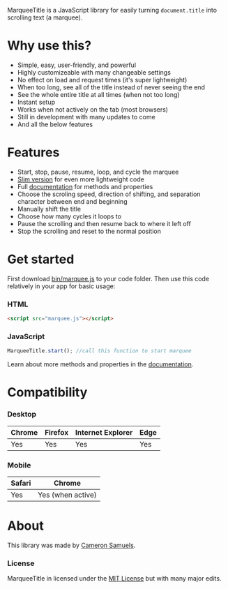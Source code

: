 MarqueeTitle is a JavaScript library for easily turning `document.title` into scrolling text (a marquee).
# Why use this?
- Simple, easy, user-friendly, and powerful
- Highly customizeable with many changeable settings
- No effect on load and request times (it's super lightweight)
- When too long, see all of the title instead of never seeing the end
- See the whole entire title at all times (when not too long)
- Instant setup
- Works when not actively on the tab (most browsers)
- Still in development with many updates to come
- And all the below features
# Features
- Start, stop, pause, resume, loop, and cycle the marquee
- [Slim version](bin/marquee.slim.js) for even more lightweight code
- Full [documentation](http://github.com/CameronSamuels/marqueetitle/wiki) for methods and properties
- Choose the scroling speed, direction of shifting, and separation character between end and beginning
- Manually shift the title
- Choose how many cycles it loops to
- Pause the scrolling and then resume back to where it left off
- Stop the scrolling and reset to the normal position
# Get started
First download [bin/marquee.js](bin/marquee.js) to your code folder. Then use this code relatively in your app for basic usage:
### HTML
```html
<script src="marquee.js"></script>
```
### JavaScript
```javascript
MarqueeTitle.start(); //call this function to start marquee
```
Learn about more methods and properties in the [documentation](http://github.com/CameronSamuels/marqueetitle/wiki).
# Compatibility
### Desktop
|Chrome|Firefox|Internet Explorer|Edge
|---|---|---|---
|Yes|Yes|Yes|Yes
### Mobile
|Safari|Chrome
|---|---
|Yes|Yes (when active)
# About
This library was made by [Cameron Samuels](http://cameronsamuels.com).
### License
MarqueeTitle in licensed under the [MIT License](LICENSE) but with many major edits.
